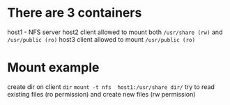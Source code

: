 # There are 3 containers
host1 - NFS server
host2 client allowed to mount both `/usr/share (rw)` and `/usr/public (ro)`
host3 client allowed to mount `/usr/public (ro)`


# Mount example
create dir on client `dir`
`mount -t nfs  host1:/usr/share dir/`
try to read existing files (ro permission) and create new files (rw permission)

